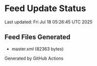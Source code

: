 # Feed Update Status
Last updated: Fri Jul 18 05:26:45 UTC 2025

## Feed Files Generated
- master.xml (82363 bytes)

Generated by GitHub Actions
